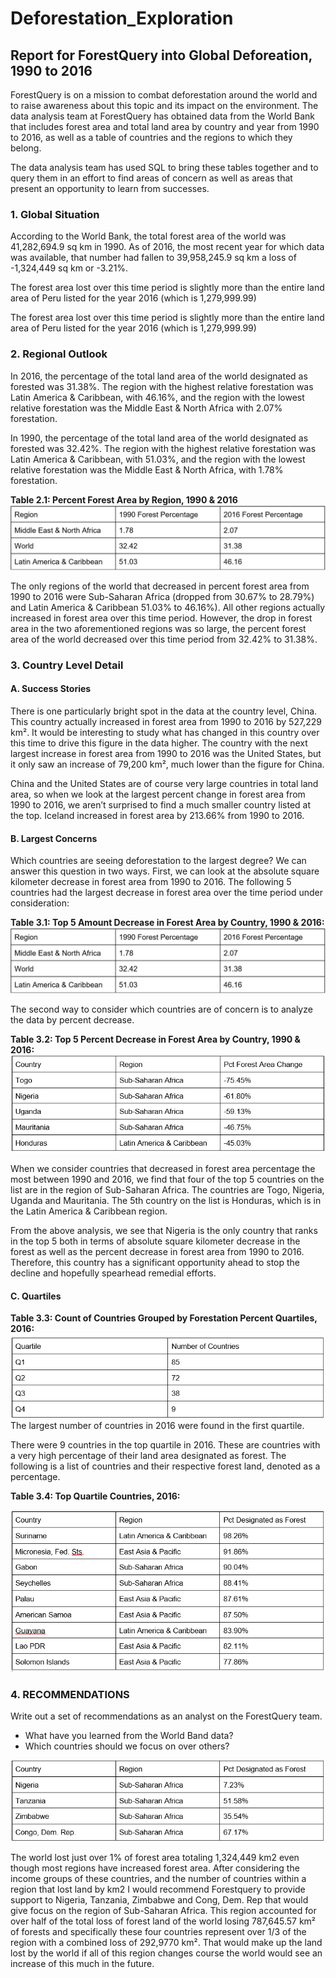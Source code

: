 # Deforestation_Exploration

## Report for ForestQuery into Global Deforeation, 1990 to 2016

ForestQuery is on a mission to combat deforestation around the world and to raise awareness about this topic and its impact on the environment. The data analysis team at ForestQuery has obtained data from the World Bank that includes forest area and total land area by country and year from 1990 to 2016, as well as a table of countries and the regions to which they belong.

The data analysis team has used SQL to bring these tables together and to query them in an effort to find areas of concern as well as areas that present an opportunity to learn from successes.

### 1. Global Situation
According to the World Bank, the total forest area of the world was 41,282,694.9 sq km in 1990. As of 2016, the most recent year for which data was available, that number had fallen to 39,958,245.9 sq km a loss of -1,324,449 sq km or -3.21%.

The forest area lost over this time period is slightly more than the entire land area of Peru listed for the year 2016 (which is 1,279,999.99)

The forest area lost over this time period is slightly more than the entire land area of Peru listed for the year 2016 (which is 1,279,999.99)

### 2. Regional Outlook
In 2016, the percentage of the total land area of the world designated as forested was 31.38%. The region with the highest relative forestation was Latin America & Caribbean, with 46.16%, and the region with the lowest relative forestation was the Middle East & North Africa with 2.07% forestation.

In 1990, the percentage of the total land area of the world designated as forested was 32.42%. The region with the highest relative forestation was Latin America & Caribbean, with 51.03%, and the region with the lowest relative forestation was the Middle East & North Africa, with 1.78% forestation.

__Table 2.1: Percent Forest Area by Region, 1990 & 2016__
![region_table](https://github.com/LauraHaq/Deforestation_Exploration/blob/main/images/percent_forest_area_by_region.png)


The only regions of the world that decreased in percent forest area from 1990 to 2016 were Sub-Saharan Africa (dropped from 30.67%  to 28.79%) and Latin America & Caribbean 51.03% to 46.16%). All other regions actually increased in forest area over this time period. However, the drop in forest area in the two aforementioned regions was so large, the percent forest area of the world decreased over this time period from 32.42% to 31.38%. 

### 3. Country Level Detail
#### A. Success Stories
There is one particularly bright spot in the data at the country level, China. This country actually increased in forest area from 1990 to 2016 by 527,229 km². It would be interesting to study what has changed in this country over this time to drive this figure in the data higher. The country with the next largest increase in forest area from 1990 to 2016 was the United States, but it only saw an increase of 79,200 km², much lower than the figure for China.

China and the United States are of course very large countries in total land area, so when we look at the largest percent change in forest area from 1990 to 2016, we aren’t surprised to find a much smaller country listed at the top. Iceland increased in forest area by 213.66% from 1990 to 2016. 

#### B. Largest Concerns
Which countries are seeing deforestation to the largest degree? We can answer this question in two ways. First, we can look at the absolute square kilometer decrease in forest area from 1990 to 2016. The following 5 countries had the largest decrease in forest area over the time period under consideration:

__Table 3.1: Top 5 Amount Decrease in Forest Area by Country, 1990 & 2016:__
![decrease_time](https://github.com/LauraHaq/Deforestation_Exploration/blob/main/images/percent_forest_area_by_region.png)

The second way to consider which countries are of concern is to analyze the data by percent decrease.

__Table 3.2: Top 5 Percent Decrease in Forest Area by Country, 1990 & 2016:__
![decrease_percent](https://github.com/LauraHaq/Deforestation_Exploration/blob/main/images/largest_concern_percent.png)

When we consider countries that decreased in forest area percentage the most between 1990 and 2016, we find that four of the top 5 countries on the list are in the region of Sub-Saharan Africa. The countries are Togo, Nigeria, Uganda and Mauritania. The 5th country on the list is Honduras, which is in the Latin America & Caribbean region. 

From the above analysis, we see that Nigeria is the only country that ranks in the top 5 both in terms of absolute square kilometer decrease in the forest as well as the percent decrease in forest area from 1990 to 2016. Therefore, this country has a significant opportunity ahead to stop the decline and hopefully spearhead remedial efforts.

#### C. Quartiles
__Table 3.3: Count of Countries Grouped by Forestation Percent Quartiles, 2016:__
![quartiles](https://github.com/LauraHaq/Deforestation_Exploration/blob/main/images/quartiles.png)                                             
The largest number of countries in 2016 were found in the first quartile.

There were 9 countries in the top quartile in 2016. These are countries with a very high percentage of their land area designated as forest. The following is a list of countries and their respective forest land, denoted as a percentage.

__Table 3.4: Top Quartile Countries, 2016:__

![top_quartiles](https://github.com/LauraHaq/Deforestation_Exploration/blob/main/images/top_quartiles.png)


### 4. RECOMMENDATIONS
Write out a set of recommendations as an analyst on the ForestQuery team.
- What have you learned from the World Band data?
- Which countries should we focus on over others?

![recommendations](https://github.com/LauraHaq/Deforestation_Exploration/blob/main/images/Recommendations.png)

The world lost just over 1% of forest area totaling 1,324,449 km2 even though most regions have increased forest area. After considering the income groups of these countries, and the number of countries within a region that lost land by km2 I would recommend Forestquery to provide support to Nigeria, Tanzania, Zimbabwe and Cong, Dem. Rep that would give focus on the region of Sub-Saharan Africa. This region accounted for over half of the total loss of forest land of the world losing 787,645.57 km² of forests and specifically these four countries represent over 1/3 of the region with a combined loss of 292,9770 km². That would make up the land lost by the world if all of this region changes course the world would see an increase of this much in the future.

